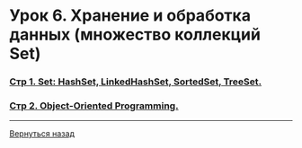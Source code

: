 # Урок 6. Хранение и обработка данных (множество коллекций Set)

### [Стр 1. Set: HashSet, LinkedHashSet, SortedSet, TreeSet.](<Page_1.java>)

### [Стр 2. Object-Oriented Programming.](<OOP/Page_2.java>)

---
[Вернуться назад](<../Introduction_to_Java.md>)